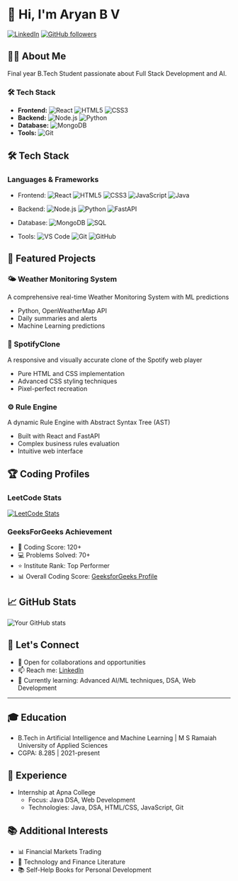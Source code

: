 # 👋 Hi, I'm Aryan B V

[![LinkedIn](https://img.shields.io/badge/LinkedIn-Connect-blue.svg?style=for-the-badge&logo=linkedin)](https://www.linkedin.com/in/aryan-b-v-78aa63246/)
[![GitHub followers](https://img.shields.io/github/followers/AryanBV?style=for-the-badge&logo=github)](https://github.com/AryanBV?tab=followers)

## 👨‍💻 About Me
Final year B.Tech Student passionate about Full Stack Development and AI. 

### 🛠️ Tech Stack
- **Frontend:** ![React](https://img.shields.io/badge/React-20232A?style=flat&logo=react&logoColor=61DAFB) ![HTML5](https://img.shields.io/badge/HTML5-E34F26?style=flat&logo=html5&logoColor=white) ![CSS3](https://img.shields.io/badge/CSS3-1572B6?style=flat&logo=css3&logoColor=white)
- **Backend:** ![Node.js](https://img.shields.io/badge/Node.js-43853D?style=flat&logo=node.js&logoColor=white) ![Python](https://img.shields.io/badge/Python-3776AB?style=flat&logo=python&logoColor=white)
- **Database:** ![MongoDB](https://img.shields.io/badge/MongoDB-4EA94B?style=flat&logo=mongodb&logoColor=white)
- **Tools:** ![Git](https://img.shields.io/badge/Git-F05032?style=flat&logo=git&logoColor=white)


## 🛠️ Tech Stack

### Languages & Frameworks
- Frontend: ![React](https://img.shields.io/badge/React-black?style=flat-square&logo=react) ![HTML5](https://img.shields.io/badge/HTML5-black?style=flat-square&logo=html5) ![CSS3](https://img.shields.io/badge/CSS3-black?style=flat-square&logo=css3) ![JavaScript](https://img.shields.io/badge/JavaScript-black?style=flat-square&logo=javascript) ![Java](https://img.shields.io/badge/Java-black?style=flat-square&logo=openjdk)

- Backend: ![Node.js](https://img.shields.io/badge/Node.js-black?style=flat-square&logo=node.js) ![Python](https://img.shields.io/badge/Python-black?style=flat-square&logo=python) ![FastAPI](https://img.shields.io/badge/FastAPI-black?style=flat-square&logo=fastapi)

- Database: ![MongoDB](https://img.shields.io/badge/MongoDB-black?style=flat-square&logo=mongodb) ![SQL](https://img.shields.io/badge/SQL-black?style=flat-square&logo=mysql)

- Tools: ![VS Code](https://img.shields.io/badge/VS%20Code-black?style=flat-square&logo=visual-studio-code) ![Git](https://img.shields.io/badge/Git-black?style=flat-square&logo=git) ![GitHub](https://img.shields.io/badge/GitHub-black?style=flat-square&logo=github)
  
## 🎯 Featured Projects

### 🌤️ Weather Monitoring System
A comprehensive real-time Weather Monitoring System with ML predictions
- Python, OpenWeatherMap API
- Daily summaries and alerts
- Machine Learning predictions

### 🎵 SpotifyClone
A responsive and visually accurate clone of the Spotify web player
- Pure HTML and CSS implementation
- Advanced CSS styling techniques
- Pixel-perfect recreation

### ⚙️ Rule Engine
A dynamic Rule Engine with Abstract Syntax Tree (AST)
- Built with React and FastAPI
- Complex business rules evaluation
- Intuitive web interface

## 🏆 Coding Profiles

### LeetCode Stats
[![LeetCode Stats](https://leetcard.jacoblin.cool/AryanBV?theme=dark&font=Roboto&ext=heatmap)](https://leetcode.com/AryanBV)

### GeeksForGeeks Achievement
- 🏅 Coding Score: 120+
- 💻 Problems Solved: 70+
- ⭐ Institute Rank: Top Performer
- 📊 Overall Coding Score: [GeeksforGeeks Profile](https://www.geeksforgeeks.org/user/aryanbv/)

## 📈 GitHub Stats
![Your GitHub stats](https://github-readme-stats.vercel.app/api?username=AryanBV&show_icons=true&theme=dark)

## 🤝 Let's Connect
- 💼 Open for collaborations and opportunities
- 📫 Reach me: [LinkedIn](https://www.linkedin.com/in/aryan-b-v-78aa63246/)
- 🌱 Currently learning: Advanced AI/ML techniques, DSA, Web Development

---
## 🎓 Education
- B.Tech in Artificial Intelligence and Machine Learning | M S Ramaiah University of Applied Sciences
- CGPA: 8.285 | 2021-present

## 💼 Experience
- Internship at Apna College
  - Focus: Java DSA, Web Development
  - Technologies: Java, DSA, HTML/CSS, JavaScript, Git

## 📚 Additional Interests
- 📊 Financial Markets Trading
- 📖 Technology and Finance Literature
- 📚 Self-Help Books for Personal Development
